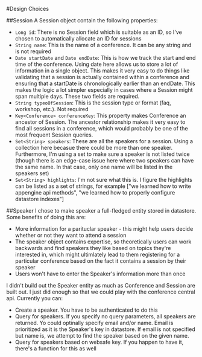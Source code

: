 #Design Choices

##Session
A Session object contain the following properties:
* `Long id`: There is no Session field which is suitable as an ID, so I've chosen to automatically allocate an ID for sessions
* `String name`: This is the name of a conference.  It can be any string and is not required
* `Date startDate` and `Date endDate`: This is how we track the start and end time of the conference.  Using date here allows us to store a lot of information in a single object.  This makes it very easy to do things like validating that a session is actually contained within a conference and ensuring that a startDate is chronologically earlier than an endDate.  This makes the logic a lot simpler especially in cases where a Session might span multiple days.  These two fields are required.
* `String typeoOfSession`: This is the session type or format (faq, workshop, etc.).  Not required
* `Key<Conference> conferenceKey`: This property makes Conference an ancestor of Session.  The ancestor relationship makes it very easy to find all sessions in a conference, which would probably be one of the most frequent Session queries.
* `Set<String> speakers`: These are all the speakers for a session.  Using a collection here becasue there could be more than one speaker.  Furthermore, I'm using a set to make sure a speaker is not listed twice (though there is an edge-case issue here where two speakers can have the same name.  In that case, only one name will be listed in the speakers set)
* `Set<String> highlights`: I'm not sure what this is.  I figure the highlights can be listed as a set of strings, for example ["we learned how to write appengine api methods", "we learned how to properly configure datastore indexes"]

##Speaker
I chose to make speaker a full-fledged entity stored in datastore.  Some benefits of doing this are:
* More information for a parituclar speaker - this might help users decide whether or not they want to attend a session
* The speaker object contains expertise, so theoretically users can work backwards and find speakers they like based on topics they're interested in, which might ultimlately lead to them registering for a particular conference based on the fact it contains a session by their speaker
* Users won't have to enter the Speaker's information more than once

I didn't build out the Speaker entity as much as Conference and Session are built out.  I just did enough so that we could play with the conference central api.  Currently you can:
* Create a speaker.  You have to be authenticated to do this
* Query for speakers.  If you specify no query parameters, all speakers are returned.   Yo could optinally specify email and/or name.  Email is prioritized as it is the Speaker's key in datastore.  If email is not specified but name is, we attempt to find the speaker based on the given name.
* Query for speakers based on websafe key.  If you happen to have it, there's a function for this as well
